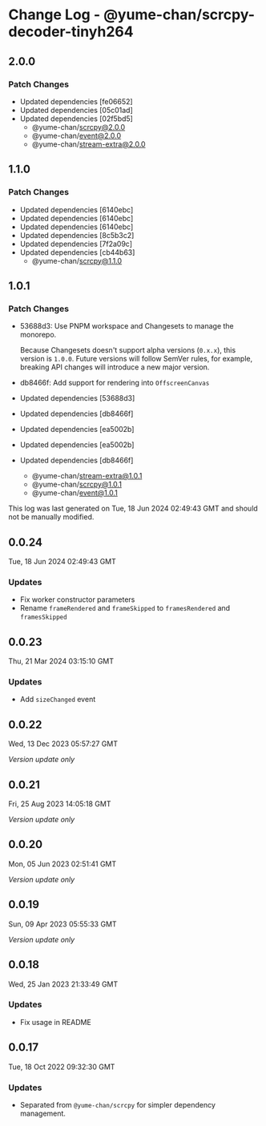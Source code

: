 # Change Log - @yume-chan/scrcpy-decoder-tinyh264

## 2.0.0

### Patch Changes

- Updated dependencies [fe06652]
- Updated dependencies [05c01ad]
- Updated dependencies [02f5bd5]
    - @yume-chan/scrcpy@2.0.0
    - @yume-chan/event@2.0.0
    - @yume-chan/stream-extra@2.0.0

## 1.1.0

### Patch Changes

- Updated dependencies [6140ebc]
- Updated dependencies [6140ebc]
- Updated dependencies [6140ebc]
- Updated dependencies [8c5b3c2]
- Updated dependencies [7f2a09c]
- Updated dependencies [cb44b63]
    - @yume-chan/scrcpy@1.1.0

## 1.0.1

### Patch Changes

- 53688d3: Use PNPM workspace and Changesets to manage the monorepo.

    Because Changesets doesn't support alpha versions (`0.x.x`), this version is `1.0.0`. Future versions will follow SemVer rules, for example, breaking API changes will introduce a new major version.

- db8466f: Add support for rendering into `OffscreenCanvas`
- Updated dependencies [53688d3]
- Updated dependencies [db8466f]
- Updated dependencies [ea5002b]
- Updated dependencies [ea5002b]
- Updated dependencies [db8466f]
    - @yume-chan/stream-extra@1.0.1
    - @yume-chan/scrcpy@1.0.1
    - @yume-chan/event@1.0.1

This log was last generated on Tue, 18 Jun 2024 02:49:43 GMT and should not be manually modified.

## 0.0.24

Tue, 18 Jun 2024 02:49:43 GMT

### Updates

- Fix worker constructor parameters
- Rename `frameRendered` and `frameSkipped` to `framesRendered` and `framesSkipped`

## 0.0.23

Thu, 21 Mar 2024 03:15:10 GMT

### Updates

- Add `sizeChanged` event

## 0.0.22

Wed, 13 Dec 2023 05:57:27 GMT

_Version update only_

## 0.0.21

Fri, 25 Aug 2023 14:05:18 GMT

_Version update only_

## 0.0.20

Mon, 05 Jun 2023 02:51:41 GMT

_Version update only_

## 0.0.19

Sun, 09 Apr 2023 05:55:33 GMT

_Version update only_

## 0.0.18

Wed, 25 Jan 2023 21:33:49 GMT

### Updates

- Fix usage in README

## 0.0.17

Tue, 18 Oct 2022 09:32:30 GMT

### Updates

- Separated from `@yume-chan/scrcpy` for simpler dependency management.
